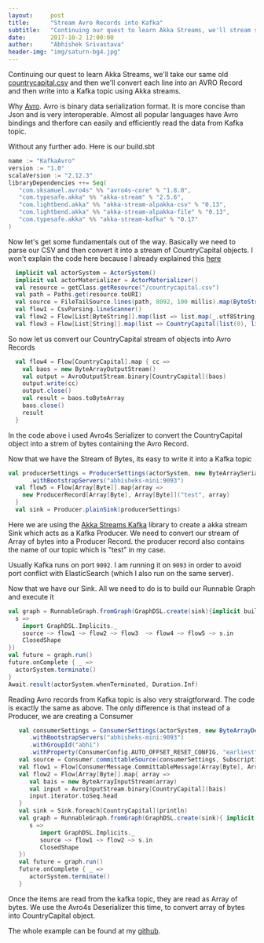 ```yaml
---
layout:     post
title:      "Stream Avro Records into Kafka"
subtitle:   "Continuing our quest to learn Akka Streams, we'll stream some Avro records into a Kafka Topic and then read them as well"
date:       2017-10-2 12:00:00
author:     "Abhishek Srivastava"
header-img: "img/saturn-bg4.jpg"
---
```


Continuing our quest to learn Akka Streams, we'll take our same old [countrycapital.csv](https://github.com/icyrockcom/country-capitals/blob/master/data/country-list.csv) and then we'll convert each line into an AVRO Record and then write into a Kafka topic using Akka streams.

Why [Avro](https://avro.apache.org/). Avro is binary data serialization format. It is more concise than Json and is very interoperable. Almost all popular languages have Avro bindings and therfore can easily and efficiently read the data from Kafka topic.

Without any further ado. Here is our build.sbt

```scala
name := "KafkaAvro"
version := "1.0"
scalaVersion := "2.12.3"
libraryDependencies ++= Seq(
   "com.sksamuel.avro4s" %% "avro4s-core" % "1.8.0",
   "com.typesafe.akka" %% "akka-stream" % "2.5.6",
   "com.lightbend.akka" %% "akka-stream-alpakka-csv" % "0.13",
   "com.lightbend.akka" %% "akka-stream-alpakka-file" % "0.13",
   "com.typesafe.akka" %% "akka-stream-kafka" % "0.17"
)
```

Now let's get some fundamentals out of the way. Basically we need to parse our CSV and then convert it into a stream of CountryCapital objects. I won't explain the code here because I already explained this [here](https://abhsrivastava.github.io/2017/10/02/Alpkka-File-CSV-Elastic/)

```scala
  implicit val actorSystem = ActorSystem()
  implicit val actorMaterializer = ActorMaterializer()
  val resource = getClass.getResource("/countrycapital.csv")
  val path = Paths.get(resource.toURI)
  val source = FileTailSource.lines(path, 8092, 100 millis).map(ByteString(_))
  val flow1 = CsvParsing.lineScanner()
  val flow2 = Flow[List[ByteString]].map(list => list.map(_.utf8String))
  val flow3 = Flow[List[String]].map(list => CountryCapital(list(0), list(1)))
```

So now let us convert our CountryCapital stream of objects into Avro Records

```scala
  val flow4 = Flow[CountryCapital].map { cc =>
    val baos = new ByteArrayOutputStream()
    val output = AvroOutputStream.binary[CountryCapital](baos)
    output.write(cc)
    output.close()
    val result = baos.toByteArray
    baos.close()
    result
  }
```

In the code above i used Avro4s Serializer to convert the CountryCapital object into a strem of bytes containing the Avro Record.

Now that we have the Stream of Bytes, its easy to write it into a Kafka topic

```scala
val producerSettings = ProducerSettings(actorSystem, new ByteArraySerializer, new ByteArraySerializer)
      .withBootstrapServers("abhisheks-mini:9093")
  val flow5 = Flow[Array[Byte]].map{array =>
    new ProducerRecord[Array[Byte], Array[Byte]]("test", array)
  }
  val sink = Producer.plainSink(producerSettings)
```

Here we are using the [Akka Streams Kafka](https://doc.akka.io/docs/akka-stream-kafka/current/home.html) library to create a akka stream Sink which acts as a Kafka Producer. We need to convert our stream of Array of bytes into a Producer Record. the producer record also contains the name of our topic which is "test" in my case. 

Usually Kafka runs on port `9092`. I am running it on `9093` in order to avoid port conflict with ElasticSearch (which I also run on the same server).

Now that we have our Sink. All we need to do is to build our Runnable Graph and execute it

```scala
val graph = RunnableGraph.fromGraph(GraphDSL.create(sink){implicit builder =>
  s =>
    import GraphDSL.Implicits._
    source ~> flow1 ~> flow2 ~> flow3  ~> flow4 ~> flow5 ~> s.in
    ClosedShape
})
val future = graph.run()
future.onComplete { _ =>
  actorSystem.terminate()
}
Await.result(actorSystem.whenTerminated, Duration.Inf)
```


Reading Avro records from Kafka topic is also very straigtforward. The code is exactly the same as above. The only difference is that instead of a Producer, we are creating a Consumer

```scala
   val consumerSettings = ConsumerSettings(actorSystem, new ByteArrayDeserializer(), new ByteArrayDeserializer)
      .withBootstrapServers("abhisheks-mini:9093")
      .withGroupId("abhi")
      .withProperty(ConsumerConfig.AUTO_OFFSET_RESET_CONFIG, "earliest")
   val source = Consumer.committableSource(consumerSettings, Subscriptions.topics("test"))
   val flow1 = Flow[ConsumerMessage.CommittableMessage[Array[Byte], Array[Byte]]].map{ msg => msg.record.value()}
   val flow2 = Flow[Array[Byte]].map{ array =>
      val bais = new ByteArrayInputStream(array)
      val input = AvroInputStream.binary[CountryCapital](bais)
      input.iterator.toSeq.head
   }
   val sink = Sink.foreach[CountryCapital](println)
   val graph = RunnableGraph.fromGraph(GraphDSL.create(sink){ implicit builder =>
      s =>
         import GraphDSL.Implicits._
         source ~> flow1 ~> flow2 ~> s.in
         ClosedShape
   })
   val future = graph.run()
   future.onComplete { _ =>
      actorSystem.terminate()
   }
```

Once the items are read from the kafka topic, they are read as Array of bytes. We use the Avro4s Deserializer this time, to convert array of bytes into CountryCapital object.

The whole example can be found at my [github](https://github.com/abhsrivastava/KafkaAvro).